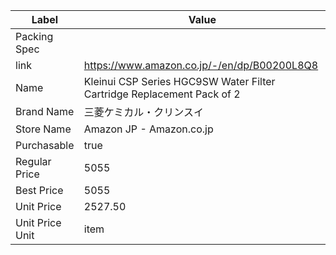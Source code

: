 | Label           | Value                                                                  |
| --------------- | ---------------------------------------------------------------------- |
| Packing Spec    |                                                                        |
| link            | https://www.amazon.co.jp/-/en/dp/B00200L8Q8                            |
| Name            | Kleinui CSP Series HGC9SW Water Filter Cartridge Replacement Pack of 2 |
| Brand Name      | 三菱ケミカル・クリンスイ                                                           |
| Store Name      | Amazon JP - Amazon.co.jp                                               |
| Purchasable     | true                                                                   |
| Regular Price   | 5055                                                                   |
| Best Price      | 5055                                                                   |
| Unit Price      | 2527.50                                                                |
| Unit Price Unit | item                                                                   |
